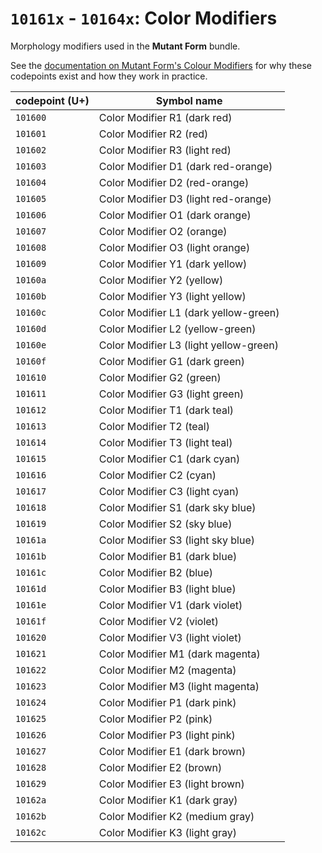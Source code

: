 # `10161x` - `10164x`: Color Modifiers

Morphology modifiers used in the **Mutant Form** bundle.

See the [documentation on Mutant Form's Colour Modifiers](/form/cm.md) for why these codepoints exist and how they work in practice.

| codepoint (U+) | Symbol name |
| ---- | ---- |
| `101600` | Color Modifier R1 (dark red) |
| `101601` | Color Modifier R2 (red) |
| `101602` | Color Modifier R3 (light red) |
| `101603` | Color Modifier D1 (dark red-orange) |
| `101604` | Color Modifier D2 (red-orange) |
| `101605` | Color Modifier D3 (light red-orange) |
| `101606` | Color Modifier O1 (dark orange) |
| `101607` | Color Modifier O2 (orange) |
| `101608` | Color Modifier O3 (light orange) |
| `101609` | Color Modifier Y1 (dark yellow) |
| `10160a` | Color Modifier Y2 (yellow) |
| `10160b` | Color Modifier Y3 (light yellow) |
| `10160c` | Color Modifier L1 (dark yellow-green) |
| `10160d` | Color Modifier L2 (yellow-green) |
| `10160e` | Color Modifier L3 (light yellow-green) |
| `10160f` | Color Modifier G1 (dark green) |
| `101610` | Color Modifier G2 (green) |
| `101611` | Color Modifier G3 (light green) |
| `101612` | Color Modifier T1 (dark teal) |
| `101613` | Color Modifier T2 (teal) |
| `101614` | Color Modifier T3 (light teal) |
| `101615` | Color Modifier C1 (dark cyan) |
| `101616` | Color Modifier C2 (cyan) |
| `101617` | Color Modifier C3 (light cyan) |
| `101618` | Color Modifier S1 (dark sky blue) |
| `101619` | Color Modifier S2 (sky blue) |
| `10161a` | Color Modifier S3 (light sky blue) |
| `10161b` | Color Modifier B1 (dark blue) |
| `10161c` | Color Modifier B2 (blue) |
| `10161d` | Color Modifier B3 (light blue) |
| `10161e` | Color Modifier V1 (dark violet) |
| `10161f` | Color Modifier V2 (violet) |
| `101620` | Color Modifier V3 (light violet) |
| `101621` | Color Modifier M1 (dark magenta) |
| `101622` | Color Modifier M2 (magenta) |
| `101623` | Color Modifier M3 (light magenta) |
| `101624` | Color Modifier P1 (dark pink) |
| `101625` | Color Modifier P2 (pink) |
| `101626` | Color Modifier P3 (light pink) |
| `101627` | Color Modifier E1 (dark brown) |
| `101628` | Color Modifier E2 (brown) |
| `101629` | Color Modifier E3 (light brown) |
| `10162a` | Color Modifier K1 (dark gray) |
| `10162b` | Color Modifier K2 (medium gray) |
| `10162c` | Color Modifier K3 (light gray) |
